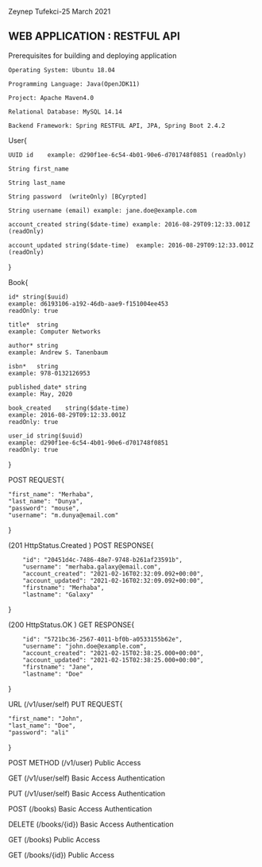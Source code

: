 Zeynep Tufekci-25 March 2021

WEB APPLICATION : RESTFUL API
------------------------------------

Prerequisites for building and deploying application

	Operating System: Ubuntu 18.04

	Programming Language: Java(OpenJDK11)

	Project: Apache Maven4.0 

	Relational Database: MySQL 14.14

	Backend Framework: Spring RESTFUL API, JPA, Spring Boot 2.4.2




User{

	UUID id	   example: d290f1ee-6c54-4b01-90e6-d701748f0851 (readOnly)

	String first_name
	
	String last_name
	
	String password	 (writeOnly) [BCyrpted]
	
	String username	(email) example: jane.doe@example.com
	
	account_created	string($date-time) example: 2016-08-29T09:12:33.001Z
	(readOnly)

	account_updated	string($date-time)  example: 2016-08-29T09:12:33.001Z
	(readOnly)
} 

Book{

	id*	string($uuid)
	example: d6193106-a192-46db-aae9-f151004ee453
	readOnly: true
	
	title*	string
	example: Computer Networks
	
	author*	string
	example: Andrew S. Tanenbaum
	
	isbn*	string
	example: 978-0132126953
	
	published_date*	string
	example: May, 2020
	
	book_created	string($date-time)
	example: 2016-08-29T09:12:33.001Z
	readOnly: true
	
	user_id	string($uuid)
	example: d290f1ee-6c54-4b01-90e6-d701748f0851
	readOnly: true
 
}


POST REQUEST{

	"first_name": "Merhaba",
	"last_name": "Dunya",
	"password": "mouse",
  	"username": "m.dunya@email.com"

}

(201 HttpStatus.Created )
POST RESPONSE{

    	"id": "20451d4c-7486-48e7-9748-b261af23591b",
    	"username": "merhaba.galaxy@email.com",
    	"account_created": "2021-02-16T02:32:09.092+00:00",
    	"account_updated": "2021-02-16T02:32:09.092+00:00",
    	"firstname": "Merhaba",
    	"lastname": "Galaxy"

}

(200 HttpStatus.OK )
GET RESPONSE{

    	"id": "5721bc36-2567-4011-bf0b-a0533155b62e",
    	"username": "john.doe@example.com",
    	"account_created": "2021-02-15T02:38:25.000+00:00",
    	"account_updated": "2021-02-15T02:38:25.000+00:00",
    	"firstname": "Jane",
    	"lastname": "Doe"

}

URL (/v1/user/self)
PUT REQUEST{

	"first_name": "John",
	"last_name": "Doe",
	"password": "ali"

}



POST METHOD (/v1/user) 
Public Access

GET (/v1/user/self)
Basic Access Authentication

PUT (/v1/user/self)
Basic Access Authentication

POST (/books)
Basic Access Authentication

DELETE (​/books​/{id})
Basic Access Authentication

GET (/books)
Public Access

GET (/books​/{id})
Public Access



